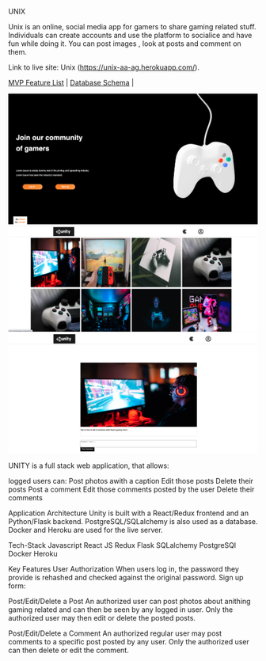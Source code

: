 UNIX

Unix is an online, social media app for gamers to share gaming related stuff. Individuals can create accounts and use the platform to socialice and have fun while doing it. You can post images , look at posts and comment on them.

Link to live site: Unix (https://unix-aa-ag.herokuapp.com/).


[MVP Feature List](https://github.com/droid97/unix/wiki/feature-list) |
[Database Schema](https://github.com/droid97/unix/wiki/database-schema) |



![](https://github.com/droid97/fp-wa/blob/main/Screen%20Shot%202022-02-23%20at%2016.13.23.png)
![](https://github.com/droid97/fp-wa/blob/main/Screen%20Shot%202022-02-23%20at%2016.07.46.png)
![](https://github.com/droid97/fp-wa/blob/main/Screen%20Shot%202022-02-23%20at%2016.08.18.png)




UNITY is a full stack web application, that allows:

logged users can:
Post photos awith a caption
Edit those posts
Delete their posts
Post a comment
Edit those comments posted by the user
Delete their comments

Application Architecture
Unity is built with a React/Redux frontend and an Python/Flask backend. PostgreSQL/SQLalchemy is also used as a database. Docker and Heroku are used for the live server.

Tech-Stack
Javascript React JS Redux Flask SQLalchemy PostgreSQl Docker Heroku

Key Features
User Authorization
When users log in, the password they provide is rehashed and checked against the original password. Sign up form:


Post/Edit/Delete a Post
An authorized user can post photos about anithing gaming related and can then be seen by any logged in user. Only the authorized user may then edit or delete the posted posts.



Post/Edit/Delete a Comment
An authorized regular user may post comments to a specific post posted by any user. Only the authorized user can then delete or edit the comment.

